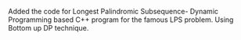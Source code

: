 Added the code for Longest Palindromic Subsequence-
Dynamic Programming based C++ program for the famous LPS problem.
Using Bottom up DP technique.
